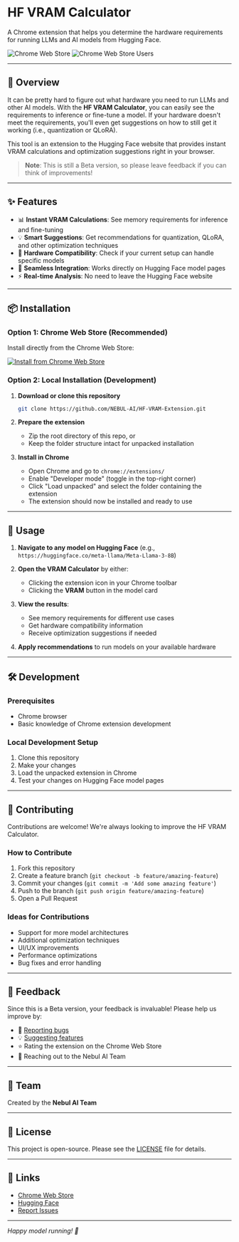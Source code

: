 # HF VRAM Calculator

A Chrome extension that helps you determine the hardware requirements for running LLMs and AI models from Hugging Face.

![Chrome Web Store](https://img.shields.io/chrome-web-store/v/bioohacjdieeliinbpocpdhpdapfkhal?style=flat-square)
![Chrome Web Store Users](https://img.shields.io/chrome-web-store/users/bioohacjdieeliinbpocpdhpdapfkhal?style=flat-square)

---

## 🚀 Overview

It can be pretty hard to figure out what hardware you need to run LLMs and other AI models. With the **HF VRAM Calculator**, you can easily see the requirements to inference or fine-tune a model. If your hardware doesn't meet the requirements, you'll even get suggestions on how to still get it working (i.e., quantization or QLoRA).

This tool is an extension to the Hugging Face website that provides instant VRAM calculations and optimization suggestions right in your browser.

> **Note**: This is still a Beta version, so please leave feedback if you can think of improvements!

---

## ✨ Features

- 📊 **Instant VRAM Calculations**: See memory requirements for inference and fine-tuning
- 💡 **Smart Suggestions**: Get recommendations for quantization, QLoRA, and other optimization techniques
- 🔧 **Hardware Compatibility**: Check if your current setup can handle specific models
- 🎯 **Seamless Integration**: Works directly on Hugging Face model pages
- ⚡ **Real-time Analysis**: No need to leave the Hugging Face website

---

## 📦 Installation

### Option 1: Chrome Web Store (Recommended)

Install directly from the Chrome Web Store:

[![Install from Chrome Web Store](https://img.shields.io/badge/Install-Chrome%20Web%20Store-blue?style=for-the-badge&logo=googlechrome)](https://chromewebstore.google.com/detail/bioohacjdieeliinbpocpdhpdapfkhal?utm_source=item-share-cb)

### Option 2: Local Installation (Development)

1. **Download or clone this repository**
   ```bash
   git clone https://github.com/NEBUL-AI/HF-VRAM-Extension.git
   ```

2. **Prepare the extension**
   - Zip the root directory of this repo, or
   - Keep the folder structure intact for unpacked installation

3. **Install in Chrome**
   - Open Chrome and go to `chrome://extensions/`
   - Enable "Developer mode" (toggle in the top-right corner)
   - Click "Load unpacked" and select the folder containing the extension
   - The extension should now be installed and ready to use

---

## 🎯 Usage

1. **Navigate to any model on Hugging Face** (e.g., `https://huggingface.co/meta-llama/Meta-Llama-3-8B`)

2. **Open the VRAM Calculator** by either:
   - Clicking the extension icon in your Chrome toolbar
   - Clicking the **VRAM** button in the model card

3. **View the results**:
   - See memory requirements for different use cases
   - Get hardware compatibility information
   - Receive optimization suggestions if needed

4. **Apply recommendations** to run models on your available hardware

---

## 🛠️ Development

### Prerequisites
- Chrome browser
- Basic knowledge of Chrome extension development

### Local Development Setup
1. Clone this repository
2. Make your changes
3. Load the unpacked extension in Chrome
4. Test your changes on Hugging Face model pages

---

## 🤝 Contributing

Contributions are welcome! We're always looking to improve the HF VRAM Calculator.

### How to Contribute
1. Fork this repository
2. Create a feature branch (`git checkout -b feature/amazing-feature`)
3. Commit your changes (`git commit -m 'Add some amazing feature'`)
4. Push to the branch (`git push origin feature/amazing-feature`)
5. Open a Pull Request

### Ideas for Contributions
- Support for more model architectures
- Additional optimization techniques
- UI/UX improvements
- Performance optimizations
- Bug fixes and error handling

---

## 📝 Feedback

Since this is a Beta version, your feedback is invaluable! Please help us improve by:

- 🐛 [Reporting bugs](https://github.com/NEBUL-AI/HF-VRAM-Extension/issues)
- 💡 [Suggesting features](https://github.com/NEBUL-AI/HF-VRAM-Extension/issues)
- ⭐ Rating the extension on the Chrome Web Store
- 📧 Reaching out to the Nebul AI Team

---

## 👥 Team

Created by the **Nebul AI Team**

---

## 📄 License

This project is open-source. Please see the [LICENSE](LICENSE) file for details.

---

## 🔗 Links

- [Chrome Web Store](https://chromewebstore.google.com/detail/bioohacjdieeliinbpocpdhpdapfkhal?utm_source=item-share-cb)
- [Hugging Face](https://huggingface.co/)
- [Report Issues](https://github.com/NEBUL-AI/HF-VRAM-Extension/issues)

---

*Happy model running! 🚀*
